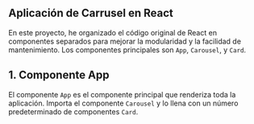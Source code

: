 ##  Aplicación de Carrusel en React

En este proyecto, he organizado el código original de React en componentes separados para mejorar la modularidad y la facilidad de mantenimiento. Los componentes principales son `App`, `Carousel`, y `Card`.

## 1. Componente App

El componente `App` es el componente principal que renderiza toda la aplicación. Importa el componente `Carousel` y lo llena con un número predeterminado de componentes `Card`.
